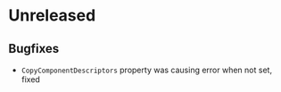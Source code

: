 # Unreleased

## Bugfixes

- `CopyComponentDescriptors` property was causing error when not set, fixed